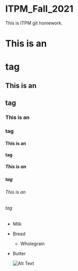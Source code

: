 # ITPM_Fall_2021
This is ITPM git homework.

# This is an <h1> tag
## This is an <h2> tag
### This is an <h3> tag
#### This is an <h4> tag
##### This is an <h5> tag
###### This is an <h6> tag
  
* Milk
* Bread
    * Wholegrain
* Butter
  
  ![Alt Text](https://image.shutterstock.com/z/stock-photo-funny-cat-with-smile-on-cardboard-sitting-near-food-1031589889.jpg)
